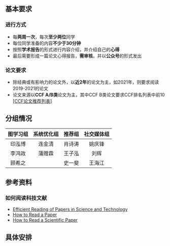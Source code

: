 ## 基本要求
### 进行方式
- 每**两周一次**，每次**至少两位**同学
- 每位同学准备的内容**不少于30分钟**
- 按照**学术报告**的形式进行内容介绍，并介绍自己的**心得**
- 最后需要形成一篇论文心得报告，**需审核**，并以**公众号**的形式发出

### 论文要求
- 除经典或有影响力的论文外，以**近2年**的论文为主，如2021年，则要求阅读2019-2021的论文
- 论文来源以**CCF A/B类**论文为主，其中CCF B类论文要求CCF排名列表中前10 [[CCF论文推荐列表](https://www.ccf.org.cn/Academic_Evaluation/By_category/)]


## 分组情况
| 图学习组 | 系统优化组 | 推荐组 | 社交媒体组 |
| :----: | :----: | :----: | :----: |
| 印泓博 | 连金清 | 肖诗涛 | 姚庆锋 |
| 李鸿政 | 蒲赠霖 | 王子泓 | 刘辉 |
| 顾希之 |  | 史一斐 | 王海江 |

## 参考资料
### 如何阅读科技文献
- [Efficient Reading of Papers in Science and Technology](https://www.cs.columbia.edu/~hgs/netbib/efficientReading.pdf)
- [How to Read a Paper](https://web.stanford.edu/class/ee384m/Handouts/HowtoReadPaper.pdf)
- [How to Read a Scientific Paper](http://www.cs.um.edu.mt/gordon.pace/Teaching/HowToReadAPaper/HowToReadAPaper.pdf)

## 具体安排
